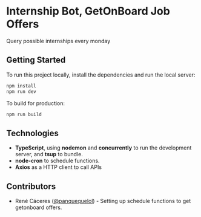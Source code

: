 # Internship Bot, GetOnBoard Job Offers
Query possible internships every monday

## Getting Started
To run this project locally, install the dependencies and run the local server:

```sh
npm install
npm run dev
```

To build for production:

```sh
npm run build
```

## Technologies

- **TypeScript**, using **nodemon** and **concurrently** to run the development server, and **tsup** to bundle.
- **node-cron** to schedule functions.
- **Axios** as a HTTP client to call APIs

## Contributors
- René Cáceres ([@panquequelol](https://github.com/panquequelol/)) - Setting up schedule functions to get getonboard offers.